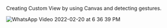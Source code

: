 Creating Custom View by using Canvas and detecting gestures.


![WhatsApp Video 2022-02-20 at 6 36 39 PM](https://user-images.githubusercontent.com/20974986/154844122-de369a10-6605-43f3-9c28-2b297f0919f9.gif)
